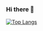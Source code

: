 ### Hi there 👋

[![Top Langs](https://github-readme-stats.vercel.app/api/top-langs/?username=Deniskinyua&layout=demo)](https://github.com/deniskinyua/github-readme-stats)
